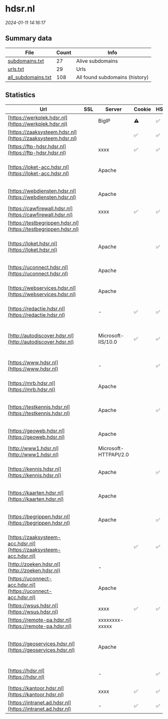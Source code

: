 # hdsr.nl
*2024-01-11 14:16:17*
## Summary data


| File       | Count | Info |
|------------|-------|------|
|[subdomains.txt](/data/hdsr.nl/subdomains.txt)|27|Alive subdomains|
|[urls.txt](/data/hdsr.nl/urls.txt)|29|Urls|
|[all_subdomains.txt](/data/hdsr.nl/all_subdomains.txt)|108|All found subdomains (history)|


## Statistics


| Url | SSL | Server | Cookie | HSTS | CSP | XFO | XXP | RP | Tech |Title |
|------------|-------|------|------|------|------|------|------|------|------|------|
|[https://werkplek.hdsr.nl](https://werkplek.hdsr.nl)| |BigIP|:warning: |:white_check_mark: | | :white_check_mark: | | :white_check_mark: |F5 BigIP||
|[https://zaaksysteem.hdsr.nl](https://zaaksysteem.hdsr.nl)| ||:white_check_mark: |:white_check_mark: | | :white_check_mark: | :white_check_mark: | :white_check_mark: |HSTS|Moved|
|[https://ftp-hdsr.hdsr.nl](https://ftp-hdsr.hdsr.nl)| |xxxx|:white_check_mark: |:white_check_mark: |:warning: | :white_check_mark: | :white_check_mark: | :white_check_mark: |HSTS Java|User Portal|
|[https://loket-acc.hdsr.nl](https://loket-acc.hdsr.nl)| |Apache| | | | | | :white_check_mark: |Apache HTTP Server HSTS|302 Found|
|[https://webdiensten.hdsr.nl](https://webdiensten.hdsr.nl)| |Apache| | | | | | :white_check_mark: |Apache HTTP Server|403 Forbidden|
|[https://cawfirewall.hdsr.nl](https://cawfirewall.hdsr.nl)| |xxxx|:white_check_mark: |:white_check_mark: |:warning: | :white_check_mark: | :white_check_mark: | :white_check_mark: |HSTS Java|User Portal|
|[https://testbegrippen.hdsr.nl](https://testbegrippen.hdsr.nl)| || | | | | | :white_check_mark: |Basic||
|[https://loket.hdsr.nl](https://loket.hdsr.nl)| |Apache| |:white_check_mark: | :white_check_mark:| :white_check_mark: | :white_check_mark: | :white_check_mark: |Apache HTTP Server HSTS|302 Found|
|[https://uconnect.hdsr.nl](https://uconnect.hdsr.nl)| |Apache| | | | | | :white_check_mark: |Apache HTTP Server|403 Forbidden|
|[https://webservices.hdsr.nl](https://webservices.hdsr.nl)| |Apache| | | | | | :white_check_mark: |Apache HTTP Server|403 Forbidden|
|[https://redactie.hdsr.nl](https://redactie.hdsr.nl)| |-|:white_check_mark: |:white_check_mark: | :white_check_mark:| :white_check_mark: | :white_check_mark: | :white_check_mark: |HSTS Microsoft ASP.NET:-|Object moved|
|[http://autodiscover.hdsr.nl](http://autodiscover.hdsr.nl)| |Microsoft-IIS/10.0|:white_check_mark: |:white_check_mark: | | :white_check_mark: | :white_check_mark: | :white_check_mark: |IIS:10.0 Microsoft ASP.NET Windows Server||
|[https://www.hdsr.nl](https://www.hdsr.nl)| |-| |:white_check_mark: | :white_check_mark:| :white_check_mark: | :white_check_mark: | :white_check_mark: |HSTS Microsoft ASP.NET:-|Home - HDSR|
|[https://mrb.hdsr.nl](https://mrb.hdsr.nl)| |Apache| | | | | | :white_check_mark: |Apache HTTP Server|403 Forbidden|
|[https://testkennis.hdsr.nl](https://testkennis.hdsr.nl)| |Apache| |:white_check_mark: | | :white_check_mark: | | :white_check_mark: |Apache HTTP Server HSTS||
|[https://geoweb.hdsr.nl](https://geoweb.hdsr.nl)| |Apache| | | | | | :white_check_mark: |Apache HTTP Server|403 Forbidden|
|[http://www1.hdsr.nl](http://www1.hdsr.nl)| |Microsoft-HTTPAPI/2.0| | | | | | :white_check_mark: |Microsoft HTTPAPI:2.0|Not Found|
|[https://kennis.hdsr.nl](https://kennis.hdsr.nl)| |Apache| |:white_check_mark: | | :white_check_mark: | | :white_check_mark: |Apache HTTP Server HSTS||
|[https://kaarten.hdsr.nl](https://kaarten.hdsr.nl)| |Apache| | | | | | :white_check_mark: |Apache HTTP Server|403 Forbidden|
|[https://begrippen.hdsr.nl](https://begrippen.hdsr.nl)| |Apache| |:white_check_mark: | | :white_check_mark: | | :white_check_mark: |Apache HTTP Server HSTS||
|[https://zaaksysteem-acc.hdsr.nl](https://zaaksysteem-acc.hdsr.nl)| ||:white_check_mark: |:white_check_mark: | :white_check_mark:| :white_check_mark: | :white_check_mark: | :white_check_mark: |HSTS|Moved|
|[http://zoeken.hdsr.nl](http://zoeken.hdsr.nl)| |-| | | | | | :white_check_mark: |Microsoft ASP.NET:-|Document Moved|
|[https://uconnect-acc.hdsr.nl](https://uconnect-acc.hdsr.nl)| |Apache| | | | | | :white_check_mark: |Apache HTTP Server|403 Forbidden|
|[https://wsus.hdsr.nl](https://wsus.hdsr.nl)| |xxxx|:white_check_mark: |:white_check_mark: |:warning: | :white_check_mark: | :white_check_mark: | :white_check_mark: |HSTS Java|User Portal|
|[https://remote-pa.hdsr.nl](https://remote-pa.hdsr.nl)| |xxxxxxxx-xxxxx| | | | | | :white_check_mark: |HSTS||
|[https://geoservices.hdsr.nl](https://geoservices.hdsr.nl)| |Apache| | | | | | :white_check_mark: |Apache HTTP Server Microsoft ASP.NET|IIS Windows Serv...|
|[https://hdsr.nl](https://hdsr.nl)| |-| |:white_check_mark: | :white_check_mark:| :white_check_mark: | :white_check_mark: | :white_check_mark: |HSTS Microsoft ASP.NET:-|Object moved|
|[https://kantoor.hdsr.nl](https://kantoor.hdsr.nl)| |xxxx|:white_check_mark: |:white_check_mark: |:warning: | :white_check_mark: | :white_check_mark: | :white_check_mark: |HSTS Java|User Portal|
|[https://intranet.ad.hdsr.nl](https://intranet.ad.hdsr.nl)| |-|:white_check_mark: |:white_check_mark: | | :white_check_mark: | :white_check_mark: | :white_check_mark: |Microsoft ASP.NET:-|Object moved|